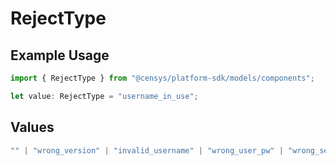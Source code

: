 # RejectType

## Example Usage

```typescript
import { RejectType } from "@censys/platform-sdk/models/components";

let value: RejectType = "username_in_use";
```

## Values

```typescript
"" | "wrong_version" | "invalid_username" | "wrong_user_pw" | "wrong_server_pw" | "username_in_use" | "server_full" | "no_certificate" | "authenticator_fail"
```